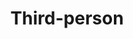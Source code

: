---
title: Third-person
layout: genome-project/gene
planted: 2023-11-05T05:36:20Z
tended: 2023-11-05T05:36:20Z
related:
- first-person
- side-view
- top-down
---